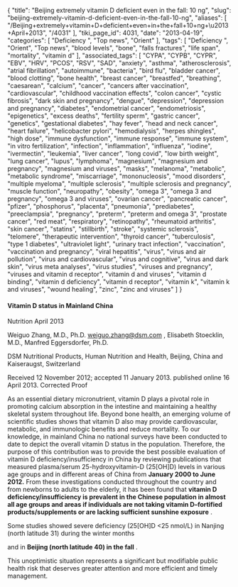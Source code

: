 {
    "title": "Beijing extremely vitamin D deficient even in the fall: 10 ng",
    "slug": "beijing-extremely-vitamin-d-deficient-even-in-the-fall-10-ng",
    "aliases": [
        "/Beijing+extremely+vitamin+D+deficient+even+in+the+fall+10+ng+\u2013+April+2013",
        "/4031"
    ],
    "tiki_page_id": 4031,
    "date": "2013-04-19",
    "categories": [
        "Deficiency ",
        "Top news",
        "Orient"
    ],
    "tags": [
        "Deficiency ",
        "Orient",
        "Top news",
        "blood levels",
        "bone",
        "falls fractures",
        "life span",
        "mortality",
        "vitamin d"
    ],
    "associated_tags": [
        "CYPA",
        "CYPB",
        "CYPR",
        "EBV",
        "HRV",
        "PCOS",
        "RSV",
        "SAD",
        "anxiety",
        "asthma",
        "atherosclerosis",
        "atrial fibrillation",
        "autoimmune",
        "bacteria",
        "bird flu",
        "bladder cancer",
        "blood clotting",
        "bone health",
        "breast cancer",
        "breastfed",
        "breathing",
        "caesarean",
        "calcium",
        "cancer",
        "cancers after vaccination",
        "cardiovascular",
        "childhood vaccination effects",
        "colon cancer",
        "cystic fibrosis",
        "dark skin and pregnancy",
        "dengue",
        "depression",
        "depression and pregnancy",
        "diabetes",
        "endometrial cancer",
        "endometriosis",
        "epigenetics",
        "excess deaths",
        "fertility sperm",
        "gastric cancer",
        "genetics",
        "gestational diabetes",
        "hay fever",
        "head and neck cancer",
        "heart failure",
        "helicobacter pylori",
        "hemodialysis",
        "herpes shingles",
        "high dose",
        "immune dysfunction",
        "immune response",
        "immune system",
        "in vitro fertilization",
        "infection",
        "inflammation",
        "influenza",
        "iodine",
        "ivermectin",
        "leukemia",
        "liver cancer",
        "long covid",
        "low birth weight",
        "lung cancer",
        "lupus",
        "lymphoma",
        "magnesium",
        "magnesium and pregnancy",
        "magnesium and viruses",
        "masks",
        "melanoma",
        "metabolic",
        "metabolic syndrome",
        "miscarriage",
        "mononucleosis",
        "mood disorders",
        "multiple myeloma",
        "multiple sclerosis",
        "multiple sclerosis and pregnancy",
        "muscle function",
        "neuropathy",
        "obesity",
        "omega 3",
        "omega 3 and pregnancy",
        "omega 3 and viruses",
        "ovarian cancer",
        "pancreatic cancer",
        "pfizer",
        "phosphorus",
        "placenta",
        "pneumonia",
        "prediabetes",
        "preeclampsia",
        "pregnancy",
        "preterm",
        "preterm and omega 3",
        "prostate cancer",
        "red meat",
        "respiratory",
        "retinopathy",
        "rheumatoid arthritis",
        "skin cancer",
        "statins",
        "stillbirth",
        "stroke",
        "systemic sclerosis",
        "telomere",
        "therapeutic intervention",
        "thyroid cancer",
        "tuberculosis",
        "type 1 diabetes",
        "ultraviolet light",
        "urinary tract infection",
        "vaccination",
        "vaccination and pregnancy",
        "viral hepatitis",
        "virus",
        "virus and air pollution",
        "virus and cardiovascular",
        "virus and cognitive",
        "virus and dark skin",
        "virus meta analyses",
        "virus studies",
        "viruses and pregnancy",
        "viruses and vitamin d receptor",
        "vitamin d and viruses",
        "vitamin d binding",
        "vitamin d deficiency",
        "vitamin d receptor",
        "vitamin k",
        "vitamin k and viruses",
        "wound healing",
        "zinc",
        "zinc and viruses"
    ]
}


#### Vitamin D status in Mainland China

Nutrition April 2013

Weiguo Zhang, M.D., Ph.D. weiguo.zhang@dsm.com ,    Elisabeth Stoecklin, M.D.,    Manfred Eggersdorfer, Ph.D.

DSM Nutritional Products, Human Nutrition and Health, Beijing, China and Kaiseraugst, Switzerland

Received 12 November 2012; accepted 11 January 2013. published online 16 April 2013. Corrected Proof

As an essential dietary micronutrient, vitamin D plays a pivotal role in promoting calcium absorption in the intestine and maintaining a healthy skeletal system throughout life. Beyond bone health, an emerging volume of scientific studies shows that vitamin D also may provide cardiovascular, metabolic, and immunologic benefits and reduce mortality. To our knowledge, in mainland China no national surveys have been conducted to date to depict the overall vitamin D status in the population. Therefore, the purpose of this contribution was to provide the best possible evaluation of vitamin D deficiency/insufficiency in China by reviewing publications that measured plasma/serum 25-hydroxyvitamin-D (25<span>[OH]</span>D) levels in various age groups and in different areas of China from  **January 2000 to June 2012.**  From these investigations conducted throughout the country and from newborns to adults to the elderly, it has been found that  **vitamin D deficiency/insufficiency is prevalent in the Chinese population in almost all age groups and areas if individuals are not taking vitamin D–fortified products/supplements or are lacking sufficient sunshine exposure** .  

Some studies showed severe deficiency (25<span>[OH]</span>D <25 nmol/L) in Nanjing (north latitude 31) during the winter months

and in  **Beijing (north latitude 40) in the fall** . 

This unoptimistic situation represents a significant but modifiable public health risk that deserves greater attention and more efficient and timely management.